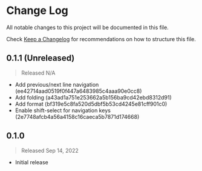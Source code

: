 # Change Log

All notable changes to this project will be documented in this file.

Check [Keep a Changelog](http://keepachangelog.com/) for recommendations on how to structure this file.


## 0.1.1 (Unreleased)
> Released N/A

* Add previous/next line navigation (ee42714aad0519f0f447a6483985c4aaa90e0cc8)
* Add folding (a43ad1a751e253662a5b156ba9cd42ebd8312d91)
* Add format (bf319e5c8fa520d5dbf5b53cd4245e81cff901c0)
* Enable shift-select for navigation keys (2e7748afcb4a56a4158c16caeca5b7871d174668)

## 0.1.0
> Released Sep 14, 2022

* Initial release
